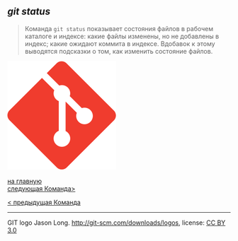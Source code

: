 ## ***git status***


> Команда `git status` показывает состояния файлов в рабочем каталоге и индексе: какие файлы изменены, но не добавлены в индекс; какие ожидают коммита в индексе. Вдобавок к этому выводятся подсказки о том, как изменить состояние файлов.

![git-logo](/Git-Icon.svg)

[на главную](/readme.md)                 
[следующая Команда>](/3diff.md)

[< предыдущая Команда](/1add.md)

---
GIT logo Jason Long. http://git-scm.com/downloads/logos, 
license: [CC BY 3.0](https://creativecommons.org/licenses/by/3.0/)